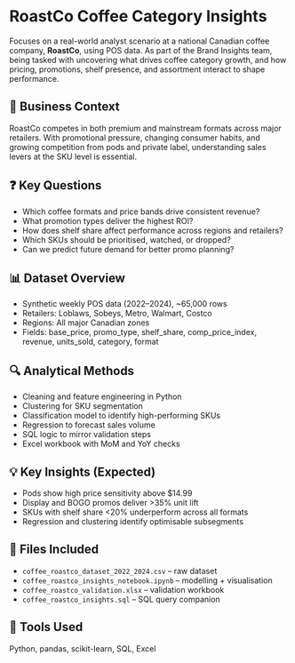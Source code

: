 # RoastCo Coffee Category Insights

Focuses on a real-world analyst scenario at a national Canadian coffee company, **RoastCo**, using POS data. As part of the Brand Insights team, being tasked with uncovering what drives coffee category growth, and how pricing, promotions, shelf presence, and assortment interact to shape performance.

## 🏢 Business Context

RoastCo competes in both premium and mainstream formats across major retailers. With promotional pressure, changing consumer habits, and growing competition from pods and private label, understanding sales levers at the SKU level is essential.

## ❓ Key Questions
- Which coffee formats and price bands drive consistent revenue?
- What promotion types deliver the highest ROI?
- How does shelf share affect performance across regions and retailers?
- Which SKUs should be prioritised, watched, or dropped?
- Can we predict future demand for better promo planning?

## 📊 Dataset Overview
- Synthetic weekly POS data (2022–2024), ~65,000 rows
- Retailers: Loblaws, Sobeys, Metro, Walmart, Costco
- Regions: All major Canadian zones
- Fields: base_price, promo_type, shelf_share, comp_price_index, revenue, units_sold, category, format

## 🔍 Analytical Methods
- Cleaning and feature engineering in Python
- Clustering for SKU segmentation
- Classification model to identify high-performing SKUs
- Regression to forecast sales volume
- SQL logic to mirror validation steps
- Excel workbook with MoM and YoY checks

## 💡 Key Insights (Expected)
- Pods show high price sensitivity above $14.99
- Display and BOGO promos deliver >35% unit lift
- SKUs with shelf share <20% underperform across all formats
- Regression and clustering identify optimisable subsegments

## 📁 Files Included
- `coffee_roastco_dataset_2022_2024.csv` – raw dataset
- `coffee_roastco_insights_notebook.ipynb` – modelling + visualisation
- `coffee_roastco_validation.xlsx` – validation workbook
- `coffee_roastco_insights.sql` – SQL query companion

## 🧰 Tools Used
Python, pandas, scikit-learn, SQL, Excel
